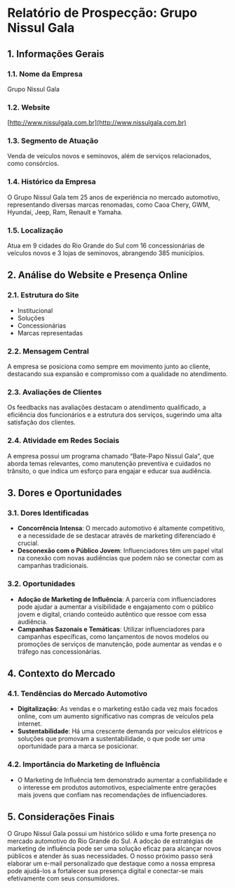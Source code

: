# Relatório de Prospecção: Grupo Nissul Gala

## 1. Informações Gerais

### 1.1. Nome da Empresa
Grupo Nissul Gala

### 1.2. Website
[http://www.nissulgala.com.br](http://www.nissulgala.com.br)

### 1.3. Segmento de Atuação
Venda de veículos novos e seminovos, além de serviços relacionados, como consórcios.

### 1.4. Histórico da Empresa
O Grupo Nissul Gala tem 25 anos de experiência no mercado automotivo, representando diversas marcas renomadas, como Caoa Chery, GWM, Hyundai, Jeep, Ram, Renault e Yamaha.

### 1.5. Localização
Atua em 9 cidades do Rio Grande do Sul com 16 concessionárias de veículos novos e 3 lojas de seminovos, abrangendo 385 municípios.

## 2. Análise do Website e Presença Online

### 2.1. Estrutura do Site
- Institucional
- Soluções
- Concessionárias
- Marcas representadas

### 2.2. Mensagem Central
A empresa se posiciona como sempre em movimento junto ao cliente, destacando sua expansão e compromisso com a qualidade no atendimento.

### 2.3. Avaliações de Clientes
Os feedbacks nas avaliações destacam o atendimento qualificado, a eficiência dos funcionários e a estrutura dos serviços, sugerindo uma alta satisfação dos clientes.

### 2.4. Atividade em Redes Sociais
A empresa possui um programa chamado “Bate-Papo Nissul Gala”, que aborda temas relevantes, como manutenção preventiva e cuidados no trânsito, o que indica um esforço para engajar e educar sua audiência.

## 3. Dores e Oportunidades

### 3.1. Dores Identificadas
- **Concorrência Intensa**: O mercado automotivo é altamente competitivo, e a necessidade de se destacar através de marketing diferenciado é crucial.
- **Desconexão com o Público Jovem**: Influenciadores têm um papel vital na conexão com novas audiências que podem não se conectar com as campanhas tradicionais.

### 3.2. Oportunidades
- **Adoção de Marketing de Influência**: A parceria com influenciadores pode ajudar a aumentar a visibilidade e engajamento com o público jovem e digital, criando conteúdo autêntico que ressoe com essa audiência.
- **Campanhas Sazonais e Temáticas**: Utilizar influenciadores para campanhas específicas, como lançamentos de novos modelos ou promoções de serviços de manutenção, pode aumentar as vendas e o tráfego nas concessionárias.

## 4. Contexto do Mercado

### 4.1. Tendências do Mercado Automotivo
- **Digitalização**: As vendas e o marketing estão cada vez mais focados online, com um aumento significativo nas compras de veículos pela internet.
- **Sustentabilidade**: Há uma crescente demanda por veículos elétricos e soluções que promovam a sustentabilidade, o que pode ser uma oportunidade para a marca se posicionar.

### 4.2. Importância do Marketing de Influência
- O Marketing de Influência tem demonstrado aumentar a confiabilidade e o interesse em produtos automotivos, especialmente entre gerações mais jovens que confiam nas recomendações de influenciadores.

## 5. Considerações Finais

O Grupo Nissul Gala possui um histórico sólido e uma forte presença no mercado automotivo do Rio Grande do Sul. A adoção de estratégias de marketing de influência pode ser uma solução eficaz para alcançar novos públicos e atender às suas necessidades. O nosso próximo passo será elaborar um e-mail personalizado que destaque como a nossa empresa pode ajudá-los a fortalecer sua presença digital e conectar-se mais efetivamente com seus consumidores.